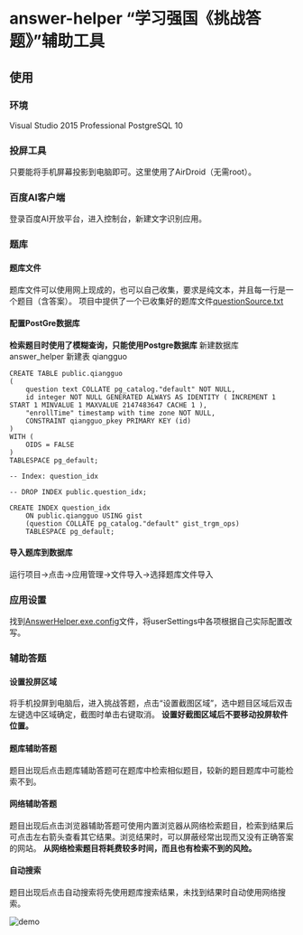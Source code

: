 # answer-helper “学习强国《挑战答题》”辅助工具

## 使用

### 环境

Visual Studio 2015 Professional
PostgreSQL 10

### 投屏工具

只要能将手机屏幕投影到电脑即可。这里使用了AirDroid（无需root）。

### 百度AI客户端

登录百度AI开放平台，进入控制台，新建文字识别应用。

### 题库

#### 题库文件

题库文件可以使用网上现成的，也可以自己收集，要求是纯文本，并且每一行是一个题目（含答案）。
项目中提供了一个已收集好的题库文件[questionSource.txt](https://github.com/bingoyao/answer-helper/blob/master/questionSource.txt)

#### 配置PostGre数据库

**检索题目时使用了模糊查询，只能使用Postgre数据库**
新建数据库 answer_helper
新建表 qiangguo

```plsql
CREATE TABLE public.qiangguo
(
    question text COLLATE pg_catalog."default" NOT NULL,
    id integer NOT NULL GENERATED ALWAYS AS IDENTITY ( INCREMENT 1 START 1 MINVALUE 1 MAXVALUE 2147483647 CACHE 1 ),
    "enrollTime" timestamp with time zone NOT NULL,
    CONSTRAINT qiangguo_pkey PRIMARY KEY (id)
)
WITH (
    OIDS = FALSE
)
TABLESPACE pg_default;

-- Index: question_idx

-- DROP INDEX public.question_idx;

CREATE INDEX question_idx
    ON public.qiangguo USING gist
    (question COLLATE pg_catalog."default" gist_trgm_ops)
    TABLESPACE pg_default;
```

#### 导入题库到数据库

运行项目->点击->应用管理->文件导入->选择题库文件导入

### 应用设置

找到[AnswerHelper.exe.config](https://github.com/bingoyao/answer-helper/blob/master/AnswerHelper/bin/Debug/AnswerHelper.exe.config)文件，将userSettings中各项根据自己实际配置改写。

### 辅助答题

#### 设置投屏区域

将手机投屏到电脑后，进入挑战答题，点击“设置截图区域”，选中题目区域后双击左键选中区域确定，截图时单击右键取消。
**设置好截图区域后不要移动投屏软件位置。**

#### 题库辅助答题

题目出现后点击题库辅助答题可在题库中检索相似题目，较新的题目题库中可能检索不到。

#### 网络辅助答题

题目出现后点击浏览器辅助答题可使用内置浏览器从网络检索题目，检索到结果后可点击左右箭头查看其它结果。浏览结果时，可以屏蔽经常出现而又没有正确答案的网站。
**从网络检索题目将耗费较多时间，而且也有检索不到的风险。**

#### 自动搜索

题目出现后点击自动搜索将先使用题库搜索结果，未找到结果时自动使用网络搜索。

![demo]("./demo.gif")
